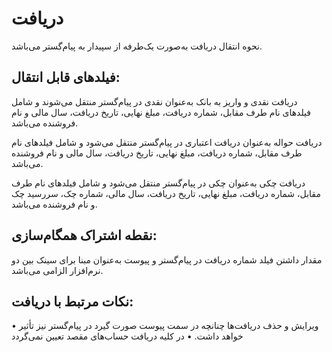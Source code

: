 # دریافت

نحوه انتقال دریافت به‌صورت یک‌طرفه از سپیدار به پیام‌گستر می‌باشد.

## فیلدهای قابل انتقال: 

دریافت نقدی و واریز به بانک به‌عنوان نقدی در پیام‌گستر منتقل می‌شوند و شامل فیلدهای نام طرف مقابل، شماره دریافت، مبلغ نهایی، تاریخ دریافت، سال مالی و نام فروشنده می‌باشد.

دریافت حواله به‌عنوان دریافت اعتباری در پیام‌گستر منتقل می‌شود و شامل فیلدهای نام طرف مقابل، شماره دریافت، مبلغ نهایی، تاریخ دریافت، سال مالی و نام فروشنده می‌باشد.

دریافت چکی به‌عنوان چکی در پیام‌گستر منتقل می‌شود و شامل فیلدهای نام طرف مقابل، شماره دریافت، مبلغ نهایی، تاریخ دریافت، سال مالی، شماره چک، سررسید چک و نام فروشنده می‌باشد.

## نقطه اشتراک همگام‌سازی:

مقدار داشتن فیلد شماره دریافت در پیام‌گستر و پیوست به‌عنوان مبنا برای سینک بین دو نرم‌افزار الزامی می‌باشد.

## نکات مرتبط با دریافت:

•    ویرایش و حذف دریافت‌ها چنانچه در سمت پیوست صورت گیرد در پیام‌گستر نیز تأثیر خواهد داشت.
•    در کلیه دریافت حساب‌های مقصد تعیین نمی‌گردد
